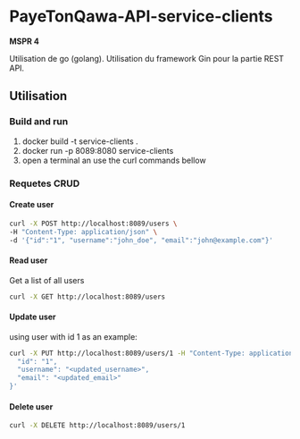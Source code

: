# PayeTonQawa-API-service-clients
**MSPR 4**

Utilisation de go (golang). Utilisation du framework Gin pour la partie REST API.


## Utilisation

### Build and run

1. docker build -t service-clients .
2. docker run -p 8089:8080 service-clients
3. open a terminal an use the curl commands bellow

### Requetes CRUD

#### Create user

```sh
curl -X POST http://localhost:8089/users \
-H "Content-Type: application/json" \
-d '{"id":"1", "username":"john_doe", "email":"john@example.com"}'
```


#### Read user

Get a list of all users

```sh
curl -X GET http://localhost:8089/users
```


#### Update user

using user with id 1 as an example:

```sh
curl -X PUT http://localhost:8089/users/1 -H "Content-Type: application/json" -d '{
  "id": "1",
  "username": "<updated_username>",
  "email": "<updated_email>"
}'
```

#### Delete user

```sh
curl -X DELETE http://localhost:8089/users/1
```


